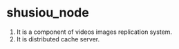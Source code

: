 # shusiou_node

1. It is a component of videos images replication system.
2. It is distributed cache server. 

